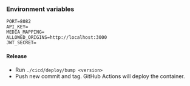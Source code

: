 ### Environment variables

```
PORT=8082
API_KEY=
MEDIA_MAPPING=
ALLOWED_ORIGINS=http://localhost:3000
JWT_SECRET=
```

#### Release
* Run `./cicd/deploy/bump <version>`
* Push new commit and tag. GitHub Actions will deploy the container.


